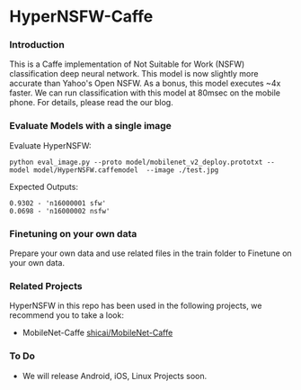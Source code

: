# HyperNSFW-Caffe

### Introduction

This is a Caffe implementation of Not Suitable for Work (NSFW) classification deep neural network. This model is now slightly more accurate than Yahoo's Open NSFW. As a bonus, this model executes ~4x faster. We can run classification with this model at 80msec on the mobile phone. For details, please read the our blog.

### Evaluate Models with a single image


Evaluate HyperNSFW:

`python eval_image.py --proto model/mobilenet_v2_deploy.prototxt --model model/HyperNSFW.caffemodel  --image ./test.jpg`

Expected Outputs:

```
0.9302 - 'n16000001 sfw'
0.0698 - 'n16000002 nsfw'

```

### Finetuning on your own data

Prepare your own data and use related files in the train folder to Finetune on your own data.


### Related Projects
HyperNSFW in this repo has been used in the following projects, we recommend you to take a look:

- MobileNet-Caffe [shicai/MobileNet-Caffe](https://github.com/shicai/MobileNet-Caffe)


### To Do 

- We will release Android, iOS, Linux Projects soon. 

